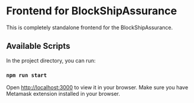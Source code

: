 # Frontend for BlockShipAssurance
This is completely standalone frontend for the BlockShipAssurance.
## Available Scripts

In the project directory, you can run:

### `npm run start`

Open [http://localhost:3000](http://localhost:3000) to view it in your browser.
Make sure you have Metamask extension installed in your browser.
